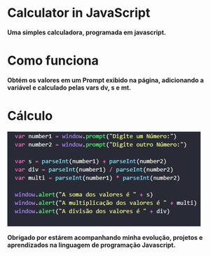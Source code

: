 <h1>Calculator in JavaScript</h1>
<p><b>Uma simples calculadora, programada em javascript.</b></p>

<h1><b>Como funciona</b></h1>
<p><b>Obtém os valores em um Prompt exibido na página, adicionando a variável e calculado pelas vars dv, s e mt.</b></p>

<h1><b>Cálculo</b></h1>
<img src = imgs/codeimageexampleforreadme.jpg>

<p><b>Obrigado por estárem acompanhando minha evolução, projetos e aprendizados na linguagem de programação Javascript.</b></p>